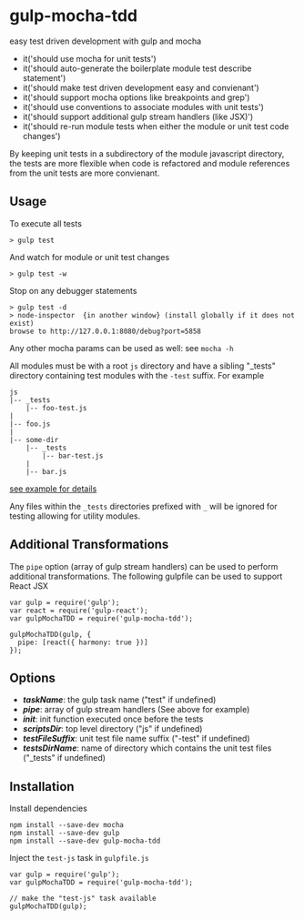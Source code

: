 # gulp-mocha-tdd
easy test driven development with gulp and mocha

* it('should use mocha for unit tests')
* it('should auto-generate the boilerplate module test describe statement')
* it('should make test driven development easy and convienant')
* it('should support mocha options like breakpoints and grep')
* it('should use conventions to associate modules with unit tests')
* it('should support additional gulp stream handlers (like JSX)')
* it('should re-run module tests when either the module or unit test code changes')

By keeping unit tests in a subdirectory of the module javascript directory, the tests are more flexible when code is refactored and module references from the unit tests are more convienant.

Usage
-----------

To execute all tests
```
> gulp test
```
And watch for module or unit test changes
```
> gulp test -w
```
Stop on any debugger statements
```
> gulp test -d
> node-inspector  {in another window} (install globally if it does not exist)
browse to http://127.0.0.1:8080/debug?port=5858
```
Any other mocha params can be used as well: see ```mocha -h```


All modules must be with a root ```js``` directory and have a sibling "_tests" directory containing test modules with the ```-test``` suffix.  For example
```
js
|-- _tests
    |-- foo-test.js
|
|-- foo.js
|
|-- some-dir
    |-- _tests
        |-- bar-test.js
    |
    |-- bar.js
```
[see example for details](https://github.com/jhudson8/gulp-mocha-tdd/tree/master/example)

Any files within the ```_tests``` directories prefixed with ```_``` will be ignored for testing allowing for utility modules.


Additional Transformations
------------
The ```pipe``` option (array of gulp stream handlers) can be used to perform additional transformations.  The
following gulpfile can be used to support React JSX
```
var gulp = require('gulp');
var react = require('gulp-react');
var gulpMochaTDD = require('gulp-mocha-tdd');

gulpMochaTDD(gulp, {
  pipe: [react({ harmony: true })]
});
```

Options
------------
* ***taskName***: the gulp task name ("test" if undefined)
* ***pipe***: array of gulp stream handlers (See above for example)
* ***init***: init function executed once before the tests
* ***scriptsDir***: top level directory ("js" if undefined)
* ***testFileSuffix***: unit test file name suffix ("-test" if undefined)
* ***testsDirName***: name of directory which contains the unit test files ("_tests" if undefined)


Installation
------------
Install dependencies
```
npm install --save-dev mocha
npm install --save-dev gulp
npm install --save-dev gulp-mocha-tdd
```

Inject the ```test-js``` task in ```gulpfile.js```
```
var gulp = require('gulp');
var gulpMochaTDD = require('gulp-mocha-tdd');

// make the "test-js" task available
gulpMochaTDD(gulp);
```
